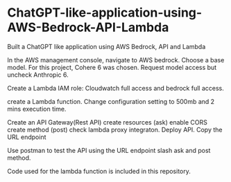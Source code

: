 # ChatGPT-like-application-using-AWS-Bedrock-API-Lambda

Built a ChatGPT like application using AWS Bedrock, API and Lambda

In the AWS management console, navigate to AWS bedrock. Choose a base model. For this project, Cohere 6 was chosen. Request model access but uncheck Anthropic 6.

Create a Lambda IAM role: Cloudwatch full access and bedrock full access.

create a Lambda function. Change configuration setting to 500mb and 2 mins execution time.

Create an API Gateway(Rest API)
     create resources (ask) enable CORS
     create method (post) check lambda proxy integraton.
Deploy API. Copy the URL endpoint

Use postman to test the API using the URL endpoint slash ask and post method.

Code used for the lambda function is included in this repository.
     
